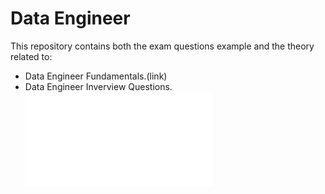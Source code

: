 # Data Engineer 

This repository contains both the exam questions example and the theory related to:

- Data Engineer Fundamentals.(link)  
- Data Engineer Inverview Questions.![link](./Data_Engineer_Interview_Questions.md)